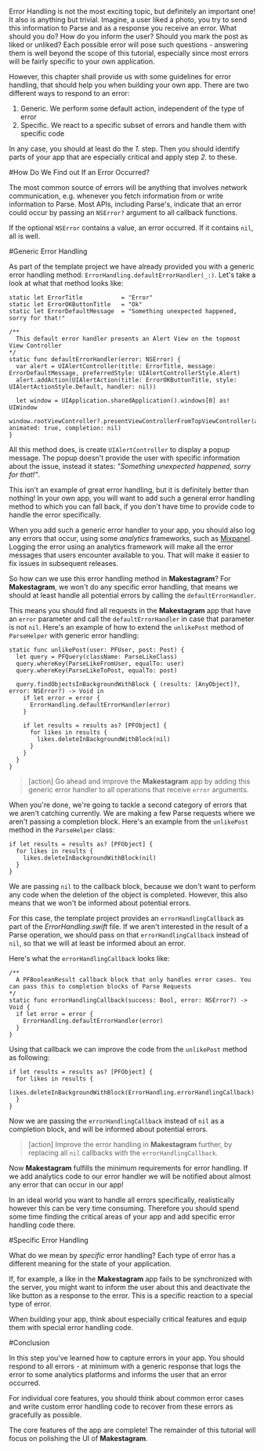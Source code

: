 
Error Handling is not the most exciting topic, but definitely an important one! It also is anything but trivial. Imagine, a user liked a photo, you try to send this information to Parse and as a response you receive an error. What should you do? How do you inform the user? Should you mark the post as liked or unliked? Each possible error will pose such questions - answering them is well beyond the scope of this tutorial, especially since most errors will be fairly specific to your own application.

However, this chapter shall provide us with some guidelines for error handling, that should help you when building your own app. There are two different ways to respond to an error:

1. Generic. We perform some default action, independent of the type of error
2. Specific. We react to a specific subset of errors and handle them with specific code

In any case, you should at least do the _1._ step. Then you should identify parts of your app that are especially critical and apply step _2._ to these.

#How Do We Find out If an Error Occurred?

The most common source of errors will be anything that involves network communication, e.g. whenever you fetch information from or write information to Parse. Most APIs, including Parse's, indicate that an error could occur by passing an `NSError?` argument to all callback functions.

If the optional `NSError` contains a value, an error occurred. If it contains `nil`, all is well.

#Generic Error Handling

As part of the template project we have already provided you with a generic error handling method: `ErrorHandling.defaultErrorHandler(_:)`. Let's take a look at what that method looks like:

    static let ErrorTitle           = "Error"
    static let ErrorOKButtonTitle   = "Ok"
    static let ErrorDefaultMessage  = "Something unexpected happened, sorry for that!"

    /**
      This default error handler presents an Alert View on the topmost View Controller
    */
    static func defaultErrorHandler(error: NSError) {
      var alert = UIAlertController(title: ErrorTitle, message: ErrorDefaultMessage, preferredStyle: UIAlertControllerStyle.Alert)
      alert.addAction(UIAlertAction(title: ErrorOKButtonTitle, style: UIAlertActionStyle.Default, handler: nil))

      let window = UIApplication.sharedApplication().windows[0] as! UIWindow
      window.rootViewController?.presentViewControllerFromTopViewController(alert, animated: true, completion: nil)
    }

All this method does, is create `UIAlertController` to display a popup message. The popup doesn't provide the user with specific information about the issue, instead it states: _"Something unexpected happened, sorry for that!"_.

This isn't an example of great error handling, but it is definitely better than nothing! In your own app, you will want to add such a general error handling method to which you can fall back, if you don't have time to provide code to handle the error specifically.

When you add such a generic error handler to your app, you should also log any errors that occur, using some _analytics_ frameworks, such as [Mixpanel](https://mixpanel.com/). Logging the error using an analytics framework will make all the error messages that users encounter available to you. That will make it easier to fix issues in subsequent releases.

So how can we use this error handling method in **Makestagram**? For **Makestagram**, we won't do any specific error handling, that means we should at least handle all potential errors by calling the `defaultErrorHandler`.

This means you should find all requests in the **Makestagram** app that have an `error` parameter and call the `defaultErrorHandler` in case that parameter is not `nil`. Here's an example of how to extend the `unlikePost` method of `ParseHelper` with generic error handling:

    static func unlikePost(user: PFUser, post: Post) {
      let query = PFQuery(className: ParseLikeClass)
      query.whereKey(ParseLikeFromUser, equalTo: user)
      query.whereKey(ParseLikeToPost, equalTo: post)

      query.findObjectsInBackgroundWithBlock { (results: [AnyObject]?, error: NSError?) -> Void in
        if let error = error {
          ErrorHandling.defaultErrorHandler(error)
        }

        if let results = results as? [PFObject] {
          for likes in results {
            likes.deleteInBackgroundWithBlock(nil)
          }
        }
      }
    }

> [action]
> Go ahead and improve the **Makestagram** app by adding this generic error handler to all operations that receive `error` arguments.

When you're done, we're going to tackle a second category of errors that we aren't catching currently. We are making a few Parse requests where we aren't passing a completion block. Here's an example from the `unlikePost` method in the `ParseHelper` class:

    if let results = results as? [PFObject] {
      for likes in results {
        likes.deleteInBackgroundWithBlock(nil)
      }
    }

We are passing `nil` to the callback block, because we don't want to perform any code when the deletion of the object is completed. However, this also means that we won't be informed about potential errors.

For this case, the template project provides an `errorHandlingCallback` as part of the _ErrorHandling.swift_ file. If we aren't interested in the result of a Parse operation, we should pass on that `errorHandlingCallback` instead of `nil`, so that we will at least be informed about an error.

Here's what the `errorHandlingCallback` looks like:

    /**
      A PFBooleanResult callback block that only handles error cases. You can pass this to completion blocks of Parse Requests
    */
    static func errorHandlingCallback(success: Bool, error: NSError?) -> Void {
      if let error = error {
        ErrorHandling.defaultErrorHandler(error)
      }
    }

Using that callback we can improve the code from the `unlikePost` method as following:

    if let results = results as? [PFObject] {
      for likes in results {
        likes.deleteInBackgroundWithBlock(ErrorHandling.errorHandlingCallback)
      }
    }

Now we are passing the `errorHandlingCallback` instead of `nil` as a completion block, and will be informed about potential errors.

> [action]
> Improve the error handling in **Makestagram** further, by replacing all `nil` callbacks with the `errorHandlingCallback`.

Now **Makestagram** fulfills the minimum requirements for error handling. If we add analytics code to our error handler we will be notified about almost any error that can occur in our app!

In an ideal world you want to handle all errors specifically, realistically however this can be very time consuming. Therefore you should spend some time finding the critical areas of your app and add specific error handling code there.

#Specific Error Handling

What do we mean by _specific_ error handling? Each type of error has a different meaning for the state of your application.

If, for example, a like in the **Makestagram** app fails to be synchronized with the server, you might want to inform the user about this and deactivate the like button as a response to the error. This is a specific reaction to a special type of error.

When building your app, think about especially critical features and equip them with special error handling code.

#Conclusion

In this step you've learned how to capture errors in your app. You should respond to all errors - at minimum with a generic response that logs the error to some analytics platforms and informs the user that an error occurred.

For individual core features, you should think about common error cases and write custom error handling code to recover from these errors as gracefully as possible.

The core features of the app are complete! The remainder of this tutorial will focus on polishing the UI of **Makestagram**.
